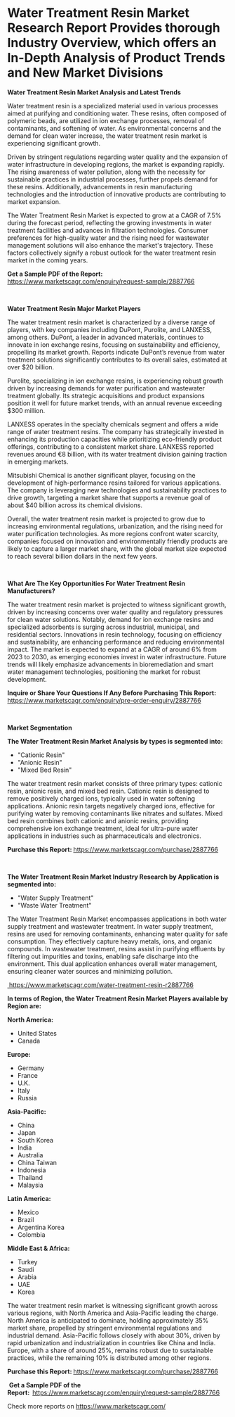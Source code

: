 <p><h1>Water Treatment Resin Market Research Report Provides thorough Industry Overview, which offers an In-Depth Analysis of Product Trends and New Market Divisions</h1></p><p><strong>Water Treatment Resin Market Analysis and Latest Trends</strong></p>
<p><p>Water treatment resin is a specialized material used in various processes aimed at purifying and conditioning water. These resins, often composed of polymeric beads, are utilized in ion exchange processes, removal of contaminants, and softening of water. As environmental concerns and the demand for clean water increase, the water treatment resin market is experiencing significant growth. </p><p>Driven by stringent regulations regarding water quality and the expansion of water infrastructure in developing regions, the market is expanding rapidly. The rising awareness of water pollution, along with the necessity for sustainable practices in industrial processes, further propels demand for these resins. Additionally, advancements in resin manufacturing technologies and the introduction of innovative products are contributing to market expansion.</p><p>The Water Treatment Resin Market is expected to grow at a CAGR of 7.5% during the forecast period, reflecting the growing investments in water treatment facilities and advances in filtration technologies. Consumer preferences for high-quality water and the rising need for wastewater management solutions will also enhance the market's trajectory. These factors collectively signify a robust outlook for the water treatment resin market in the coming years.</p></p>
<p><strong>Get a Sample PDF of the Report:&nbsp;</strong> <a href="https://www.marketscagr.com/enquiry/request-sample/2887766?utm_campaign=3201&utm_medium=2&utm_source=Github&utm_content=ia&utm_term=14032025&utm_id=water-treatment-resin">https://www.marketscagr.com/enquiry/request-sample/2887766</a></p>
<p>&nbsp;</p>
<p><strong>Water Treatment Resin Major Market Players</strong></p>
<p><p>The water treatment resin market is characterized by a diverse range of players, with key companies including DuPont, Purolite, and LANXESS, among others. DuPont, a leader in advanced materials, continues to innovate in ion exchange resins, focusing on sustainability and efficiency, propelling its market growth. Reports indicate DuPont’s revenue from water treatment solutions significantly contributes to its overall sales, estimated at over $20 billion.</p><p>Purolite, specializing in ion exchange resins, is experiencing robust growth driven by increasing demands for water purification and wastewater treatment globally. Its strategic acquisitions and product expansions position it well for future market trends, with an annual revenue exceeding $300 million.</p><p>LANXESS operates in the specialty chemicals segment and offers a wide range of water treatment resins. The company has strategically invested in enhancing its production capacities while prioritizing eco-friendly product offerings, contributing to a consistent market share. LANXESS reported revenues around €8 billion, with its water treatment division gaining traction in emerging markets.</p><p>Mitsubishi Chemical is another significant player, focusing on the development of high-performance resins tailored for various applications. The company is leveraging new technologies and sustainability practices to drive growth, targeting a market share that supports a revenue goal of about $40 billion across its chemical divisions.</p><p>Overall, the water treatment resin market is projected to grow due to increasing environmental regulations, urbanization, and the rising need for water purification technologies. As more regions confront water scarcity, companies focused on innovation and environmentally friendly products are likely to capture a larger market share, with the global market size expected to reach several billion dollars in the next few years.</p></p>
<p>&nbsp;</p>
<p><strong>What Are The Key Opportunities For Water Treatment Resin Manufacturers?</strong></p>
<p><p>The water treatment resin market is projected to witness significant growth, driven by increasing concerns over water quality and regulatory pressures for clean water solutions. Notably, demand for ion exchange resins and specialized adsorbents is surging across industrial, municipal, and residential sectors. Innovations in resin technology, focusing on efficiency and sustainability, are enhancing performance and reducing environmental impact. The market is expected to expand at a CAGR of around 6% from 2023 to 2030, as emerging economies invest in water infrastructure. Future trends will likely emphasize advancements in bioremediation and smart water management technologies, positioning the market for robust development.</p></p>
<p><strong>Inquire or Share Your Questions If Any Before Purchasing This Report:</strong> <a href="https://www.marketscagr.com/enquiry/pre-order-enquiry/2887766?utm_campaign=3201&utm_medium=2&utm_source=Github&utm_content=ia&utm_term=14032025&utm_id=water-treatment-resin">https://www.marketscagr.com/enquiry/pre-order-enquiry/2887766</a></p>
<p>&nbsp;</p>
<p><strong>Market Segmentation</strong></p>
<p><strong>The Water Treatment Resin Market Analysis by types is segmented into:</strong></p>
<p><ul><li>"Cationic Resin"</li><li>"Anionic Resin"</li><li>"Mixed Bed Resin"</li></ul></p>
<p><p>The water treatment resin market consists of three primary types: cationic resin, anionic resin, and mixed bed resin. Cationic resin is designed to remove positively charged ions, typically used in water softening applications. Anionic resin targets negatively charged ions, effective for purifying water by removing contaminants like nitrates and sulfates. Mixed bed resin combines both cationic and anionic resins, providing comprehensive ion exchange treatment, ideal for ultra-pure water applications in industries such as pharmaceuticals and electronics.</p></p>
<p><strong>Purchase this Report:&nbsp;</strong><a href="https://www.marketscagr.com/purchase/2887766?utm_campaign=3201&utm_medium=2&utm_source=Github&utm_content=ia&utm_term=14032025&utm_id=water-treatment-resin">https://www.marketscagr.com/purchase/2887766</a></p>
<p>&nbsp;</p>
<p><strong>The Water Treatment Resin Market Industry Research by Application is segmented into:</strong></p>
<p><ul><li>"Water Supply Treatment"</li><li>"Waste Water Treatment"</li></ul></p>
<p><p>The Water Treatment Resin Market encompasses applications in both water supply treatment and wastewater treatment. In water supply treatment, resins are used for removing contaminants, enhancing water quality for safe consumption. They effectively capture heavy metals, ions, and organic compounds. In wastewater treatment, resins assist in purifying effluents by filtering out impurities and toxins, enabling safe discharge into the environment. This dual application enhances overall water management, ensuring cleaner water sources and minimizing pollution.</p></p>
<p><a href="https://www.marketscagr.com/water-treatment-resin-r2887766?utm_campaign=3201&utm_medium=2&utm_source=Github&utm_content=ia&utm_term=14032025&utm_id=water-treatment-resin">&nbsp;https://www.marketscagr.com/water-treatment-resin-r2887766</a></p>
<p><strong>In terms of Region, the Water Treatment Resin Market Players available by Region are:</strong></p>
<p>
    <p> <strong> North America: </strong>
        <ul>
            <li>United States</li>
            <li>Canada</li>
        </ul>
        </p> 
    <p> <strong> Europe: </strong>
        <ul>
            <li>Germany</li>
            <li>France</li>
            <li>U.K.</li>
            <li>Italy</li>
            <li>Russia</li>
        </ul>
        </p> 
    <p> <strong> Asia-Pacific: </strong>
        <ul>
            <li>China</li>
            <li>Japan</li>
            <li>South Korea</li>
            <li>India</li>
            <li>Australia</li>
            <li>China Taiwan</li>
            <li>Indonesia</li>
            <li>Thailand</li>
            <li>Malaysia</li>
        </ul>
        </p> 
    <p> <strong> Latin America: </strong>
        <ul>
            <li>Mexico</li>
            <li>Brazil</li>
            <li>Argentina Korea</li>
            <li>Colombia</li>
        </ul>
        </p> 
    <p> <strong> Middle East & Africa: </strong>
        <ul>
            <li>Turkey</li>
            <li>Saudi</li>
            <li>Arabia</li>
            <li>UAE</li>
            <li>Korea</li>
        </ul>
    </p>
    </p>
<p><p>The water treatment resin market is witnessing significant growth across various regions, with North America and Asia-Pacific leading the charge. North America is anticipated to dominate, holding approximately 35% market share, propelled by stringent environmental regulations and industrial demand. Asia-Pacific follows closely with about 30%, driven by rapid urbanization and industrialization in countries like China and India. Europe, with a share of around 25%, remains robust due to sustainable practices, while the remaining 10% is distributed among other regions.</p></p>
<p><strong>Purchase this Report: </strong><a href="https://www.marketscagr.com/purchase/2887766?utm_campaign=3201&utm_medium=2&utm_source=Github&utm_content=ia&utm_term=14032025&utm_id=water-treatment-resin">https://www.marketscagr.com/purchase/2887766</a></p>
<p>&nbsp;<strong>Get a Sample PDF of the Report:&nbsp;&nbsp;</strong><a href="https://www.marketscagr.com/enquiry/request-sample/2887766?utm_campaign=3201&utm_medium=2&utm_source=Github&utm_content=ia&utm_term=14032025&utm_id=water-treatment-resin">https://www.marketscagr.com/enquiry/request-sample/2887766</a></p>
<p><strong></strong></p>
<p>Check more reports on <a href="https://www.marketscagr.com/?utm_campaign=3201&utm_medium=2&utm_source=Github&utm_content=ia&utm_term=14032025&utm_id=water-treatment-resin">https://www.marketscagr.com/</a></p>